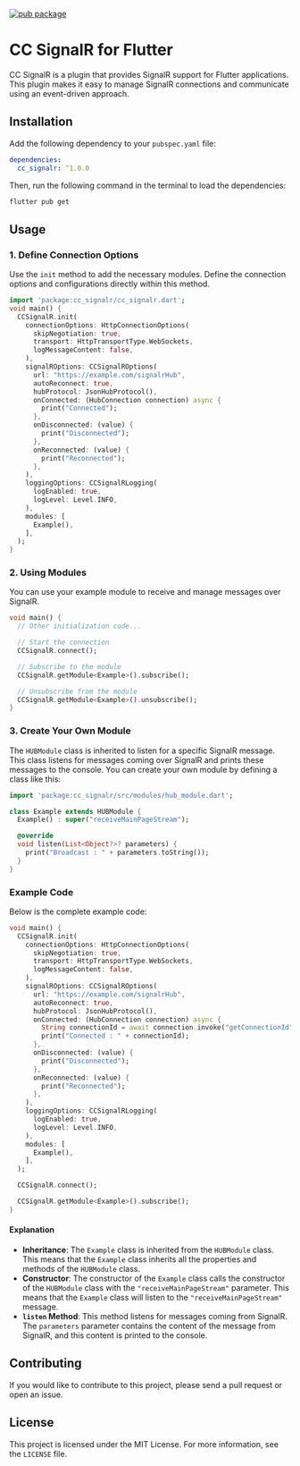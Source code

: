[![pub package](https://img.shields.io/pub/v/http.svg)](https://pub.dev/packages/cc_signalr)

# CC SignalR for Flutter

CC SignalR is a plugin that provides SignalR support for Flutter applications. This plugin makes it easy to manage SignalR connections and communicate using an event-driven approach.

## Installation

Add the following dependency to your `pubspec.yaml` file:

```yaml
dependencies:
  cc_signalr: ^1.0.0
```

Then, run the following command in the terminal to load the dependencies:

```sh
flutter pub get
```

## Usage

### 1. Define Connection Options

Use the `init` method to add the necessary modules. Define the connection options and configurations directly within this method.

```dart
import 'package:cc_signalr/cc_signalr.dart';
void main() {
  CCSignalR.init(
    connectionOptions: HttpConnectionOptions(
      skipNegotiation: true,
      transport: HttpTransportType.WebSockets,
      logMessageContent: false,
    ),
    signalROptions: CCSignalROptions(
      url: "https://example.com/signalrHub",
      autoReconnect: true,
      hubProtocol: JsonHubProtocol(),
      onConnected: (HubConnection connection) async {
        print("Connected");
      },
      onDisconnected: (value) {
        print("Disconnected");
      },
      onReconnected: (value) {
        print("Reconnected");
      },
    ),
    loggingOptions: CCSignalRLogging(
      logEnabled: true,
      logLevel: Level.INFO,
    ),
    modules: [
      Example(),
    ],
  );
}
```

### 2. Using Modules

You can use your example module to receive and manage messages over SignalR.

```dart
void main() {
  // Other initialization code...

  // Start the connection
  CCSignalR.connect();

  // Subscribe to the module
  CCSignalR.getModule<Example>().subscribe();

  // Unsubscribe from the module
  CCSignalR.getModule<Example>().unsubscribe();
}
```

### 3. Create Your Own Module

The `HUBModule` class is inherited to listen for a specific SignalR message. This class listens for messages coming over SignalR and prints these messages to the console. You can create your own module by defining a class like this:

```dart
import 'package:cc_signalr/src/modules/hub_module.dart';

class Example extends HUBModule {
  Example() : super("receiveMainPageStream");

  @override
  void listen(List<Object?>? parameters) {
    print("Broadcast : " + parameters.toString());
  }
}
```

### Example Code

Below is the complete example code:

```dart
void main() {
  CCSignalR.init(
    connectionOptions: HttpConnectionOptions(
      skipNegotiation: true,
      transport: HttpTransportType.WebSockets,
      logMessageContent: false,
    ),
    signalROptions: CCSignalROptions(
      url: "https://example.com/signalrHub",
      autoReconnect: true,
      hubProtocol: JsonHubProtocol(),
      onConnected: (HubConnection connection) async {
        String connectionId = await connection.invoke("getConnectionId") as String;
        print("Connected : " + connectionId);
      },
      onDisconnected: (value) {
        print("Disconnected");
      },
      onReconnected: (value) {
        print("Reconnected");
      },
    ),
    loggingOptions: CCSignalRLogging(
      logEnabled: true,
      logLevel: Level.INFO,
    ),
    modules: [
      Example(),
    ],
  );

  CCSignalR.connect();

  CCSignalR.getModule<Example>().subscribe();
}
```

#### Explanation

- **Inheritance**: The `Example` class is inherited from the `HUBModule` class. This means that the `Example` class inherits all the properties and methods of the `HUBModule` class.
- **Constructor**: The constructor of the `Example` class calls the constructor of the `HUBModule` class with the `"receiveMainPageStream"` parameter. This means that the `Example` class will listen to the `"receiveMainPageStream"` message.
- **`listen` Method**: This method listens for messages coming from SignalR. The `parameters` parameter contains the content of the message from SignalR, and this content is printed to the console.

## Contributing

If you would like to contribute to this project, please send a pull request or open an issue.

## License

This project is licensed under the MIT License. For more information, see the `LICENSE` file.
